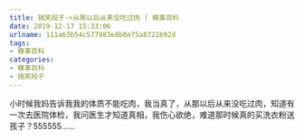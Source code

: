 ```yaml
---
title: 搞笑段子->从那以后从来没吃过肉 | 糗事百科
date: 2019-12-17 15:33:06
urlname: 111a63b54c577983e8b0e75a8721b92d
tags: 
- 糗事百科
categories:
- 糗事百科
- 搞笑段子
---
```

小时候我妈告诉我我的体质不能吃肉，我当真了，从那以后从来没吃过肉，知道有一次去医院体检，我问医生才知道真相，我伤心欲绝，难道那时候真的买洗衣粉送孩子？555555……


